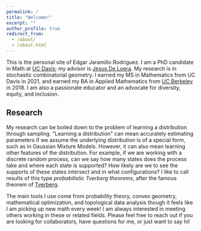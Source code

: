 ```yaml
---
permalink: /
title: "Welcome!"
excerpt: ""
author_profile: true
redirect_from:
  - /about/
  - /about.html
---
```


This is the personal site of Edgar Jaramillo Rodriguez.
I am a PhD candidate in Math at [UC Davis](https://www.math.ucdavis.edu/ "UCD Math"); my advisor is [Jesus De Loera](https://www.math.ucdavis.edu/~deloera/ "Jesus De Loera").
My research is in stochastic combinatorial geometry.
I earned my MS in Mathematics from UC Davis in 2021, and earned my BA in Applied Mathematics from [UC Berkeley](https://math.berkeley.edu/ "UCB Math") in 2018.
I am also a passionate educator and an advocate for diversity, equity, and inclusion.

## Research

My research can be boiled down to the problem of learning a distribution through sampling.
"Learning a distribution" can mean accurately estimating parameters if we assume the underlying distribution is of a special form,
such as in Gaussian Mixture Models. However, it can also mean learning other features of the distribution. For example, if we are
working with a discrete random process, can we say how many states does the process take and where each state is supported? How likely
are we to see the supports of these states intersect and in what configurations? I like to call results of this type _probabilistic Tverberg theorems_,
after the famous theorem of [Tverberg](https://en.wikipedia.org/wiki/Tverberg%27s_theorem "Tverberg").

The main tools I use come from probability theory, convex geometry, mathematical optimization, and topological data analysis though it feels like I am picking up
new math every week! I am always interested in meeting others working in these or related fields. Please feel free to reach out if you are looking for collaborators,
have questions for me, or just want to say hi!
